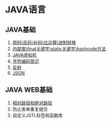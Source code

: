 # JAVA语言

## JAVA基础

1. [原码\反码\补码\位运算\进制转换](https://github.com/solverpeng/summary/tree/master/docs/java/java_basic/00#%E5%8E%9F%E7%A0%81%E5%8F%8D%E7%A0%81%E8%A1%A5%E7%A0%81%E4%BD%8D%E8%BF%90%E7%AE%97%E8%BF%9B%E5%88%B6%E8%BD%AC%E6%8D%A2)
2. [内部类\final关键字\static关键字\hashcode方法](https://github.com/solverpeng/summary/tree/master/docs/java/java_basic/01#%E5%86%85%E9%83%A8%E7%B1%BBfinal%E5%85%B3%E9%94%AE%E5%AD%97static%E5%85%B3%E9%94%AE%E5%AD%97hashcode%E6%96%B9%E6%B3%95)
3. [JAVA虚拟机](https://github.com/solverpeng/summary/tree/master/docs/java/java_basic/02#java%E8%99%9A%E6%8B%9F%E6%9C%BA)
4. [字符编码常识](https://github.com/solverpeng/summary/tree/master/docs/java/java-basic/03#%E5%AD%97%E7%AC%A6%E7%BC%96%E7%A0%81%E5%B8%B8%E8%AF%86)
5. [反射](https://github.com/solverpeng/summary/blob/8be0f436928a738f6b8a880088feb01d66d815e2/docs/java/java-basic/04/README.md)
6. [JSON](https://github.com/solverpeng/summary/blob/8be0f436928a738f6b8a880088feb01d66d815e2/docs/java/java-basic/05/README.md#json)



## JAVA WEB基础

1. [相对路径和绝对路径](https://github.com/solverpeng/summary/blob/8be0f436928a738f6b8a880088feb01d66d815e2/docs/java/java-web-basic/00/README.md#%E7%9B%B8%E5%AF%B9%E8%B7%AF%E5%BE%84%E5%92%8C%E7%BB%9D%E5%AF%B9%E8%B7%AF%E5%BE%84)
2. 防止表单重复提交
3. 自定义JSTL标签和函数库

